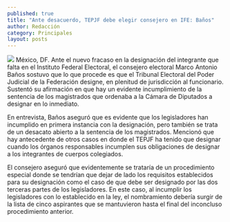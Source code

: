 ```yaml
---
published: true
title: "Ante desacuerdo, TEPJF debe elegir consejero en IFE: Baños"
author: Redacción
category: Principales
layout: posts
---
```


![](http://i.imgur.com/Wr7Z87Zm.jpg)
México, DF. Ante el nuevo fracaso en la designación del integrante que falta en el Instituto Federal Electoral, el consejero electoral Marco Antonio Baños sostuvo que lo que procede es que el Tribunal Electoral del Poder Judicial de la Federación designe, en plenitud de jurisdicción al funcionario. Sustentó su afirmación en que hay un evidente incumplimiento de la sentencia de los magistrados que ordenaba a la Cámara de Diputados a designar en lo inmediato.

En entrevista, Baños aseguró que es evidente que los legisladores han incumplido en primera instancia con la designación, pero también se trata de un desacato abierto a la sentencia de los magistrados. Mencionó que hay antecedente de otros casos en donde el TEPJF ha tenido que designar cuando los órganos responsables incumplen sus obligaciones de designar a los integrantes de cuerpos colegiados.

El consejero aseguró que evidentemente se trataría de un procedimiento especial donde se tendrían que dejar de lado los requisitos establecidos para su designación como el caso de que debe ser designado por las dos terceras partes de los legisladores. En este caso, al incumplir los legisladores con lo establecido en la ley, el nombramiento debería surgir de la lista de cinco aspirantes que se mantuvieron hasta el final del inconcluso procedimiento anterior.
